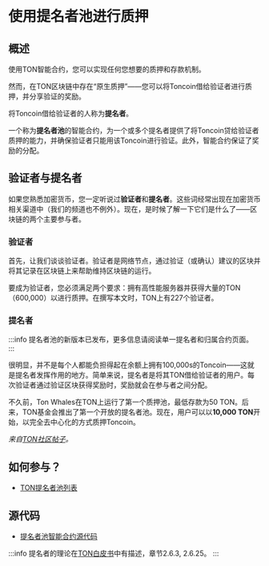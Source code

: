 # 使用提名者池进行质押

## 概述

使用TON智能合约，您可以实现任何您想要的质押和存款机制。

然而，在TON区块链中存在“原生质押”——您可以将Toncoin借给验证者进行质押，并分享验证的奖励。

将Toncoin借给验证者的人称为**提名者**。

一个称为**提名者池**的智能合约，为一个或多个提名者提供了将Toncoin贷给验证者质押的能力，并确保验证者只能用该Toncoin进行验证。此外，智能合约保证了奖励的分配。

## 验证者与提名者

如果您熟悉加密货币，您一定听说过**验证者**和**提名者**。这些词经常出现在加密货币相关渠道中（我们的频道也不例外）。现在，是时候了解一下它们是什么了——区块链的两个主要参与者。

### 验证者

首先，让我们谈谈验证者。验证者是网络节点，通过验证（或确认）建议的区块并将其记录在区块链上来帮助维持区块链的运行。

要成为验证者，您必须满足两个要求：拥有高性能服务器并获得大量的TON（600,000）以进行质押。在撰写本文时，TON上有227个验证者。

### 提名者

:::info
提名者池的新版本已发布，更多信息请阅读单一提名者和归属合约页面。
:::

很明显，并不是每个人都能负担得起在余额上拥有100,000s的Toncoin——这就是提名者发挥作用的地方。简单来说，提名者是将其TON借给验证者的用户。每次验证者通过验证区块获得奖励时，奖励就会在参与者之间分配。

不久前，Ton Whales在TON上运行了第一个质押池，最低存款为50 TON。后来，TON基金会推出了第一个开放的提名者池。现在，用户可以以**10,000 TON**开始，以完全去中心化的方式质押Toncoin。

*来自[TON社区帖子](https://t.me/toncoin/543)。*

## 如何参与？

- [TON提名者池列表](https://tonvalidators.org/)

## 源代码

- [提名者池智能合约源代码](https://github.com/ton-blockchain/nominator-pool)

:::info
提名者的理论在[TON白皮书](https://docs.ton.org/ton.pdf)中有描述，章节2.6.3, 2.6.25。
:::

